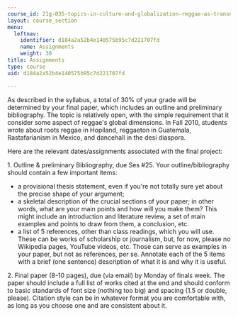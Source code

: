 ```yaml
---
course_id: 21g-035-topics-in-culture-and-globalization-reggae-as-transnational-culture-fall-2010
layout: course_section
menu:
  leftnav:
    identifier: d184a2a52b4e140575b95c7d221707fd
    name: Assignments
    weight: 30
title: Assignments
type: course
uid: d184a2a52b4e140575b95c7d221707fd

---
```


As described in the syllabus, a total of 30% of your grade will be determined by your final paper, which includes an outline and preliminary bibliography. The topic is relatively open, with the simple requirement that it consider some aspect of reggae's global dimensions. In Fall 2010, students wrote about roots reggae in Hopiland, reggaeton in Guatemala, Rastafarianism in Mexico, and dancehall in the desi diaspora.

Here are the relevant dates/assignments associated with the final project:

1\. Outline & preliminary Bibliography, due Ses #25. Your outline/bibliography should contain a few important items:

*   a provisional thesis statement, even if you're not totally sure yet about the precise shape of your argument;
*   a skeletal description of the crucial sections of your paper; in other words, what are your main points and how will you make them? This might include an introduction and literature review, a set of main examples and points to draw from them, a conclusion, etc.
*   a list of 5 references, other than class readings, which you will use. These can be works of scholarship or journalism, but, for now, please no Wikipedia pages, YouTube videos, etc. Those can serve as examples in your paper, but not as references, per se. Annotate each of the 5 items with a brief (one sentence) description of what it is and why it is useful.

2\. Final paper (8-10 pages), due (via email) by Monday of finals week. The paper should include a full list of works cited at the end and should conform to basic standards of font size (nothing too big) and spacing (1.5 or double, please). Citation style can be in whatever format you are comfortable with, as long as you choose one and are consistent about it.